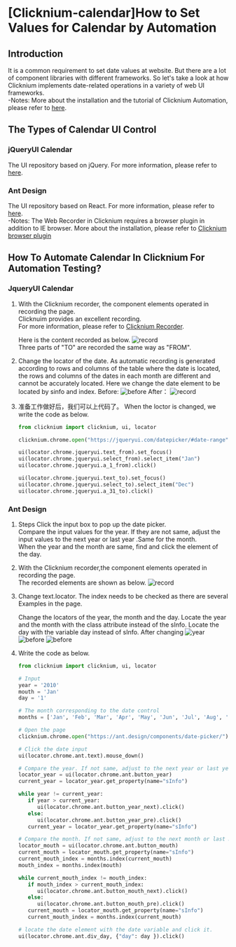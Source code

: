 # [Clicknium-calendar]How to Set Values for Calendar by Automation
##  Introduction
It is a common requirement to set date values at website. But there are a lot of component libraries with different frameworks. So let's take a look at how Clicknium implements date-related operations in a variety of web UI frameworks.  
-Notes: More about the installation and the tutorial of Clicknium Automation, please refer to [here](https://www.clicknium.com/documents).

## The Types of Calendar UI Control

### jQueryUI Calendar 
The UI repository based on jQuery. For more information, please refer to [here](https://jqueryui.com/datepicker/#date-range).

### Ant Design
The UI repository based on React. For more information, please refer to [here](https://ant.design/components/date-picker/).  
-Notes: The Web Recorder in Clicknium requires a browser plugin in addition to IE browser. More about the installation, please refer to [Clicknium browser plugin](https://www.clicknium.com/documents/developtools/vscode/extensions/) 


## How To Automate Calendar In Clicknium For Automation Testing?

### JqueryUI Calendar
1. With the Clicknium recorder, the component elements operated in recording the page.   
   Clicknuim provides an excellent recording.  
   For more information, please refer to [Clicknium Recorder](https://www.clicknium.com/documents/developtools/vscode/extensions/).
 
   Here is the content recorded as below.
![record](./img/jquery-record.png)  
   Three parts of "TO" are recorded the same way as "FROM".

1. Change the locator of the date. As automatic recording is generated according to rows and columns of the table where the date is located, the rows and columns of the dates in each month are different and cannot be accurately located.  Here we change the date element to be located by sinfo and index. 
   Before:
   ![before](./img/jquery-update-before.png) 
   After：
   ![record](./img/jquery-update-after.png) 
2. 准备工作做好后，我们可以上代码了。
When the loctor is changed, we write the code as below.
   ```python
   from clicknium import clicknium, ui, locator

   clicknium.chrome.open("https://jqueryui.com/datepicker/#date-range")

   ui(locator.chrome.jqueryui.text_from).set_focus()
   ui(locator.chrome.jqueryui.select_from).select_item("Jan")
   ui(locator.chrome.jqueryui.a_1_from).click()

   ui(locator.chrome.jqueryui.text_to).set_focus()
   ui(locator.chrome.jqueryui.select_to).select_item("Dec")
   ui(locator.chrome.jqueryui.a_31_to).click()
   ```

### Ant Design
1. Steps 
   Click the input box to pop up the date picker.  
   Compare the input values for the year. If they are not same, adjust the input values to the next year or last year .Same for the month.   
   When the year and the month are same, find and click the element of the day.
   
2. With the Clicknium recorder,the component elements operated in recording the page.  
   The recorded elements are shown as below.
   ![record](./img/ant-record.png) 
3. Change text.locator. The index needs to be checked as there are several Examples in the page.
  
   Change the locators of the year, the month and the day. Locate the year and the month with the class attribute instead of the sInfo. Locate the day with the variable day instead of sInfo.
   After changing
   ![year](./img/ant-year.png) 
   ![before](./img/ant-month.png) 
   ![before](./img/ant-day.png) 
4. Write the code as below.
   
   ```python
   from clicknium import clicknium, ui, locator

   # Input
   year = '2010'
   mouth = 'Jan'
   day = '1'

   # The month corresponding to the date control
   months = ['Jan', 'Feb', 'Mar', 'Apr', 'May', 'Jun', 'Jul', 'Aug', 'Sep', 'Oct', 'Nov', 'Dec']

   # Open the page
   clicknium.chrome.open("https://ant.design/components/date-picker/")

   # Click the date input
   ui(locator.chrome.ant.text).mouse_down()

   # Compare the year. If not same, adjust to the next year or last year by clicking the button until they are same.
   locator_year = ui(locator.chrome.ant.button_year)
   current_year = locator_year.get_property(name="sInfo")

   while year != current_year:
      if year > current_year:
         ui(locator.chrome.ant.button_year_next).click()
      else:
         ui(locator.chrome.ant.button_year_pre).click()
      current_year = locator_year.get_property(name="sInfo")

   # Compare the month. If not same, adjust to the next month or last month by clicking the button until they are same.
   locator_mouth = ui(locator.chrome.ant.button_mouth)
   current_mouth = locator_mouth.get_property(name="sInfo")
   current_mouth_index = months.index(current_mouth)
   mouth_index = months.index(mouth)

   while current_mouth_index != mouth_index:
      if mouth_index > current_mouth_index:
         ui(locator.chrome.ant.button_mouth_next).click()
      else:
         ui(locator.chrome.ant.button_mouth_pre).click()
      current_mouth = locator_mouth.get_property(name="sInfo")
      current_mouth_index = months.index(current_mouth)

   # locate the date element with the date variable and click it.
   ui(locator.chrome.ant.div_day, {"day": day }).click()
   ```
